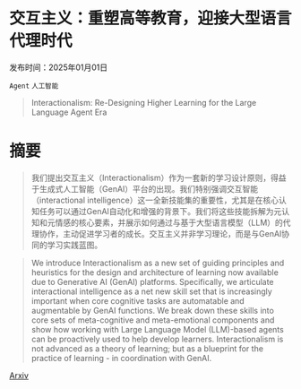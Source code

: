 # 交互主义：重塑高等教育，迎接大型语言代理时代

发布时间：2025年01月01日

`Agent` `人工智能`

> Interactionalism: Re-Designing Higher Learning for the Large Language Agent Era

# 摘要

> 我们提出交互主义（Interactionalism）作为一套新的学习设计原则，得益于生成式人工智能（GenAI）平台的出现。我们特别强调交互智能（interactional intelligence）这一全新技能集的重要性，尤其是在核心认知任务可以通过GenAI自动化和增强的背景下。我们将这些技能拆解为元认知和元情感的核心要素，并展示如何通过与基于大型语言模型（LLM）的代理协作，主动促进学习者的成长。交互主义并非学习理论，而是与GenAI协同的学习实践蓝图。

> We introduce Interactionalism as a new set of guiding principles and heuristics for the design and architecture of learning now available due to Generative AI (GenAI) platforms. Specifically, we articulate interactional intelligence as a net new skill set that is increasingly important when core cognitive tasks are automatable and augmentable by GenAI functions. We break down these skills into core sets of meta-cognitive and meta-emotional components and show how working with Large Language Model (LLM)-based agents can be proactively used to help develop learners. Interactionalism is not advanced as a theory of learning; but as a blueprint for the practice of learning - in coordination with GenAI.

[Arxiv](https://arxiv.org/abs/2501.00867)